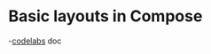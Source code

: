 # Basic layouts in Compose
-[codelabs](https://developer.android.com/codelabs/jetpack-compose-layouts#0) doc
 